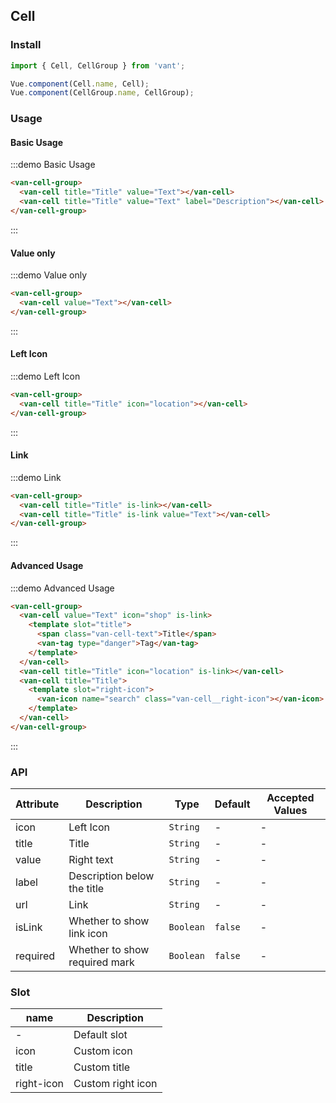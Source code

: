 <script>
export default {
  methods: {
    handleClick() {
      console.log('cell click');
    }
  }
};
</script>

## Cell

### Install
``` javascript
import { Cell, CellGroup } from 'vant';

Vue.component(Cell.name, Cell);
Vue.component(CellGroup.name, CellGroup);
```

### Usage

#### Basic Usage

:::demo Basic Usage
```html
<van-cell-group>
  <van-cell title="Title" value="Text"></van-cell>
  <van-cell title="Title" value="Text" label="Description"></van-cell>
</van-cell-group>
```
:::

#### Value only

:::demo Value only
```html
<van-cell-group>
  <van-cell value="Text"></van-cell>
</van-cell-group>
```
:::

#### Left Icon

:::demo Left Icon
```html
<van-cell-group>
  <van-cell title="Title" icon="location"></van-cell>
</van-cell-group>
```
:::

#### Link

:::demo Link
```html
<van-cell-group>
  <van-cell title="Title" is-link></van-cell>
  <van-cell title="Title" is-link value="Text"></van-cell>
</van-cell-group>
```
:::

#### Advanced Usage

:::demo Advanced Usage
```html
<van-cell-group>
  <van-cell value="Text" icon="shop" is-link>
    <template slot="title">
      <span class="van-cell-text">Title</span>
      <van-tag type="danger">Tag</van-tag>
    </template>
  </van-cell>
  <van-cell title="Title" icon="location" is-link></van-cell>
  <van-cell title="Title">
    <template slot="right-icon">
      <van-icon name="search" class="van-cell__right-icon"></van-icon>
    </template>
  </van-cell>
</van-cell-group>
```
:::

### API

| Attribute | Description | Type | Default | Accepted Values |
|-----------|-----------|-----------|-------------|-------------|
| icon | Left Icon | `String` | - | - |
| title | Title | `String` | - | - |
| value | Right text | `String` | - | - |
| label | Description below the title | `String` | - | - |
| url | Link | `String` | - | - |
| isLink | Whether to show link icon | `Boolean` | `false` | - |
| required | Whether to show required mark | `Boolean` | `false` | - |

### Slot

| name | Description |
|-----------|-----------|
| - | Default slot |
| icon | Custom icon |
| title | Custom title |
| right-icon | Custom right icon |
